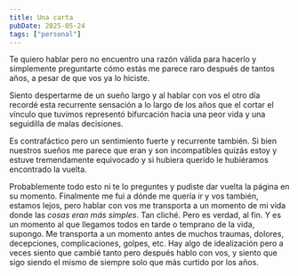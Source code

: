 ```yaml
---
title: Una carta
pubDate: 2025-05-24
tags: ["personal"]
---
```


Te quiero hablar pero no encuentro una razón válida para hacerlo y simplemente preguntarte cómo estás me parece raro después de tantos años, a pesar de que vos ya lo hiciste.

Siento despertarme de un sueño largo y al hablar con vos el otro día recordé esta recurrente sensación a lo largo de los años que el cortar el vínculo que tuvimos representó bifurcación hacia una peor vida y una seguidilla de malas decisiones.

Es contrafáctico pero un sentimiento fuerte y recurrente también. Si bien nuestros sueños me parece que eran y son incompatibles quizás estoy y estuve tremendamente equivocado y si hubiera querido le hubiéramos encontrado la vuelta.

Probablemente todo esto ni te lo preguntes y pudiste dar vuelta la página en su momento. Finalmente me fui a dónde me quería ir y vos también, estamos lejos, pero hablar con vos me transporta a un momento de mi vida donde las _cosas eran más simples_. Tan cliché. Pero es verdad, al fin. Y es un momento al que llegamos todos en tarde o temprano de la vida, supongo. Me transporta a un momento antes de muchos traumas, dolores, decepciones, complicaciones, golpes, etc. Hay algo de idealización pero a veces siento que cambié tanto pero después hablo con vos, y siento que sigo siendo el mismo de siempre solo que más curtido por los años.